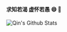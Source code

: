 #### 求知若渴 虚怀若愚  :smile: :musical_note:
  
![Qin's Github Stats](https://github-readme-stats.vercel.app/api?username=haoleiqin)
